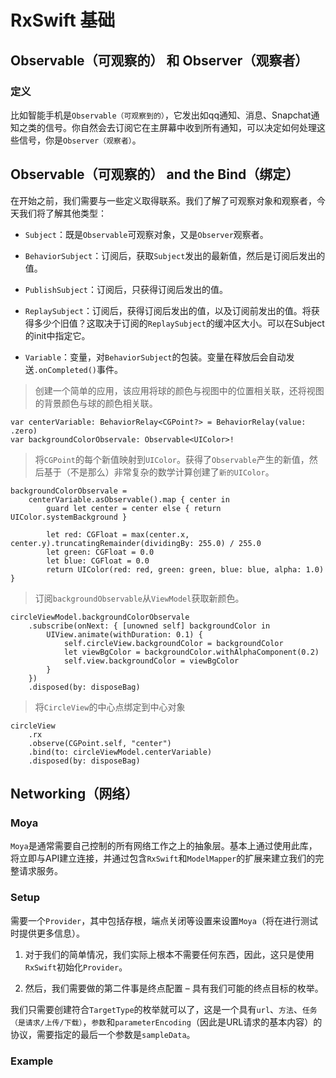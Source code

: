 # RxSwift 基础

## Observable（可观察的） 和 Observer（观察者）

### 定义

比如智能手机是`Observable（可观察到的）`，它发出如qq通知、消息、Snapchat通知之类的信号。你自然会去订阅它在主屏幕中收到所有通知，可以决定如何处理这些信号，你是`Observer（观察者）`。

## Observable（可观察的） and the Bind（绑定）

在开始之前，我们需要与一些定义取得联系。我们了解了可观察对象和观察者，今天我们将了解其他类型：

- `Subject`：既是`Observable`可观察对象，又是`Observer`观察者。

- `BehaviorSubject`：订阅后，获取`Subject`发出的最新值，然后是订阅后发出的值。

- `PublishSubject`：订阅后，只获得订阅后发出的值。

- `ReplaySubject`：订阅后，获得订阅后发出的值，以及订阅前发出的值。将获得多少个旧值？这取决于订阅的`ReplaySubject`的缓冲区大小。可以在Subject的init中指定它。

- `Variable`：变量，对`BehaviorSubject`的包装。变量在释放后会自动发送`.onCompleted()`事件。

> 创建一个简单的应用，该应用将球的颜色与视图中的位置相关联，还将视图的背景颜色与球的颜色相关联。

```
var centerVariable: BehaviorRelay<CGPoint?> = BehaviorRelay(value: .zero)
var backgroundColorObservale: Observable<UIColor>!
```
> 将`CGPoint`的每个新值映射到`UIColor`。获得了`Observable`产生的新值，然后基于（不是那么）非常复杂的数学计算创建了`新的UIColor`。

```
backgroundColorObservale =
    centerVariable.asObservable().map { center in
        guard let center = center else { return UIColor.systemBackground }
        
        let red: CGFloat = max(center.x, center.y).truncatingRemainder(dividingBy: 255.0) / 255.0
        let green: CGFloat = 0.0
        let blue: CGFloat = 0.0
        return UIColor(red: red, green: green, blue: blue, alpha: 1.0)
}
```

> 订阅`backgroundObservable`从`ViewModel`获取新颜色。

```
circleViewModel.backgroundColorObservale
    .subscribe(onNext: { [unowned self] backgroundColor in
        UIView.animate(withDuration: 0.1) {
            self.circleView.backgroundColor = backgroundColor
            let viewBgColor = backgroundColor.withAlphaComponent(0.2)
            self.view.backgroundColor = viewBgColor
        }
    })
    .disposed(by: disposeBag)
```

> 将`CircleView`的中心点绑定到中心对象

```
circleView
    .rx
    .observe(CGPoint.self, "center")
    .bind(to: circleViewModel.centerVariable)
    .disposed(by: disposeBag)
```

## Networking（网络）

### Moya

`Moya`是通常需要自己控制的所有网络工作之上的抽象层。基本上通过使用此库，将立即与API建立连接，并通过包含`RxSwift`和`ModelMapper`的扩展来建立我们的完整请求服务。

### Setup

需要一个`Provider`，其中包括存根，端点关闭等设置来设置`Moya`（将在进行测试时提供更多信息）。

1.  对于我们的简单情况，我们实际上根本不需要任何东西，因此，这只是使用`RxSwift`初始化`Provider`。

2. 然后，我们需要做的第二件事是终点配置 – 具有我们可能的终点目标的枚举。

我们只需要创建符合`TargetType`的枚举就可以了，这是一个具有`url`、`方法`、`任务（是请求/上传/下载）`，`参数`和`parameterEncoding`（因此是URL请求的基本内容）的协议，需要指定的最后一个参数是`sampleData`。

### Example


